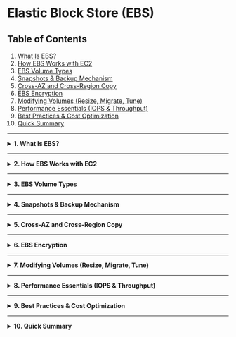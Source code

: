 # Elastic Block Store (EBS)

## Table of Contents
1. [What Is EBS?](#1-what-is-ebs)
2. [How EBS Works with EC2](#2-how-ebs-works-with-ec2)
3. [EBS Volume Types](#3-ebs-volume-types)
4. [Snapshots & Backup Mechanism](#4-snapshots--backup-mechanism)
5. [Cross-AZ and Cross-Region Copy](#5-cross-az-and-cross-region-copy)
6. [EBS Encryption](#6-ebs-encryption)
7. [Modifying Volumes (Resize, Migrate, Tune)](#7-modifying-volumes-resize-migrate-tune)
8. [Performance Essentials (IOPS & Throughput)](#8-performance-essentials-iops--throughput)
9. [Best Practices & Cost Optimization](#9-best-practices--cost-optimization)
10. [Quick Summary](#10-quick-summary)

---

<details>
<summary><strong>1. What Is EBS?</strong></summary>

**Elastic Block Store (EBS)** is a **persistent block storage** service designed for Amazon EC2 instances.  
Each EBS volume behaves like a **virtual hard drive** — you can format it, mount it, detach it, and re-attach it to other EC2 instances within the same Availability Zone (AZ).

Even if you stop or restart your instance, **the data remains intact**, making EBS a reliable storage layer for OS files, applications, and databases.

💡 **Analogy (minimal use):**  
Think of EBS as a **detachable SSD** for your EC2 instance — you can unplug it, carry it to another machine in the same data center (AZ), and plug it back in without losing your data.

**Key properties:**
- **Persistent**: Data survives instance stop/start.
- **Block-level**: You manage it like a raw disk.
- **Flexible**: You can increase size, change performance, or migrate without downtime.
- **AZ-scoped**: Must be in the same Availability Zone as the instance.

📸 **Reference:** [Amazon EBS Volumes](https://docs.aws.amazon.com/AWSEC2/latest/UserGuide/ebs-volumes.html)
</details>

---

<details>
<summary><strong>2. How EBS Works with EC2</strong></summary>

EBS volumes attach to EC2 instances over the **availability zone network**.  
When you launch an EC2 instance, it can have:
- **Root Volume:** Stores OS and boot files.
- **Additional Data Volumes:** For app data, logs, or databases.

**High-level flow:**

```

EBS Volume  <──attached──>  EC2 Instance
│
└── Snapshots stored in S3 (for backup & cloning)

```

- EBS is **replicated automatically within its AZ** to prevent data loss.
- You can attach **multiple EBS volumes** to one EC2, or attach a single EBS volume to multiple EC2s (only for io1/io2 Multi-Attach use cases).

💡 **Use Case Examples:**
- Root volume for Linux/Windows OS.
- Application data storage for web servers.
- Database storage (MySQL, PostgreSQL).
- Persistent log storage or caching layer.

<summary><strong>2.1  Special Case – EBS Multi-Attach (io1 / io2 Volumes)</strong></summary>

Normally, a single EBS volume can be **attached to only one EC2 instance at a time**.  
That keeps data consistent, just like plugging a physical SSD into one machine.

However, the **Provisioned IOPS SSD (io1 and io2)** volume types introduce a feature called **Multi-Attach**.  
It lets you connect the same volume to **up to 16 EC2 instances** *simultaneously* within the **same Availability Zone**.

💡 **Why this exists:**  
Some enterprise or clustered applications (for example, Oracle RAC or shared file systems) need multiple servers to read and write to the same shared disk.  
Multi-Attach gives them a common block-level layer while keeping latency extremely low.

⚙️ **How it behaves**
- Every attached EC2 gets a unique device name (e.g., `/dev/sdf`, `/dev/sdg` …).  
- All instances see the **same data blocks** in real time.  
- There’s **no built-in locking** — your application must manage concurrent writes safely (through a clustered file system or DB engine).  
- If ordinary servers try to write at the same time without coordination, data corruption can occur.

🧭 **Architect’s Note:**  
Use Multi-Attach only when your workload is explicitly designed for shared block access.  
For general cases, treat EBS as a **one-to-one disk** between an instance and its volume — simpler, faster, safer.

</details>

---

<details>
<summary><strong>3. EBS Volume Types</strong></summary>

| Volume Type | Medium | Description | Best For |
|--------------|---------|--------------|-----------|
| **gp3** | SSD | General-purpose SSD with configurable IOPS (up to 16,000) and throughput (up to 1,000 MB/s). | Most workloads – OS, applications, boot volumes |
| **io2/io1** | SSD | Provisioned IOPS SSD with consistent latency and Multi-Attach support. | High-performance databases |
| **st1** | HDD | Throughput-optimized HDD for large sequential workloads. | Big data, logs, streaming workloads |
| **sc1** | HDD | Cold HDD with lowest cost and lowest performance. | Archival and infrequently accessed data |

💡 **Tip:**  
Use **gp3** by default unless you have a clear reason to optimize for either IOPS (io2/io1) or cost (st1/sc1).

📘 **Durability:**  
EBS volumes provide **99.999% availability** within an AZ due to internal replication.
</details>

---

<details>
<summary><strong>4. Snapshots & Backup Mechanism</strong></summary>

A **snapshot** is a **point-in-time backup** of an EBS volume stored in Amazon S3.  
Although stored in S3, snapshots are managed transparently by EBS.

```

EBS Volume → Snapshot → New Volume

````

- **First snapshot** = full copy  
- **Subsequent snapshots** = incremental (only changed blocks)
- Snapshots can be **used to create new volumes**, **copied across regions**, or **automated via Lifecycle Manager**.

💡 **Analogy:**  
It’s like taking a **photo of your disk’s current state**.  
If anything breaks later, you can rebuild an exact copy using that snapshot.

📸 **Reference:** [EBS Snapshots](https://docs.aws.amazon.com/AWSEC2/latest/UserGuide/EBSSnapshots.html)
</details>

---

<details>
<summary><strong>5. Cross-AZ and Cross-Region Copy</strong></summary>

You can use snapshots to **clone volumes** across Availability Zones or Regions.

### Cross-AZ (within same region)
1. Create a snapshot of the source volume (e.g., `us-east-1a`).
2. Use that snapshot to create a new volume in another AZ (e.g., `us-east-1b`).
3. Attach it to an EC2 instance there.

### Cross-Region
1. Copy the snapshot to another region.
2. Create a volume from that copy.
3. Attach to EC2 in the destination region.

💡 **Analogy:**  
It’s like **replicating your disk** to a different branch office — same setup, new location.

📸 **Reference:** [Copy Snapshots](https://docs.aws.amazon.com/AWSEC2/latest/UserGuide/ebs-copy-snapshot.html)
</details>

---

<details>
<summary><strong>6. EBS Encryption</strong></summary>

EBS provides **encryption at rest and in transit** using **AWS KMS** (Key Management Service).  
You can use **AWS-managed keys (aws/ebs)** or **customer-managed CMKs**.

**Key points:**
- Encrypted data stays encrypted during I/O operations.
- Snapshots of encrypted volumes are also encrypted.
- New volumes created from encrypted snapshots remain encrypted.
- Enable **EBS encryption by default** in your account for consistency.

📘 **Command:**
```bash
aws ec2 enable-ebs-encryption-by-default
````

📸 **Reference:** [EBS Encryption](https://docs.aws.amazon.com/AWSEC2/latest/UserGuide/EBSEncryption.html)

</details>

---

<details>
<summary><strong>7. Modifying Volumes (Resize, Migrate, Tune)</strong></summary>

You can dynamically **resize** or **change** EBS volume attributes without detaching it.

**Options you can modify:**

* Size (GB)
* IOPS
* Throughput (for gp3)

**After resizing:**

* Extend partition and filesystem inside the OS (`growpart`, `xfs_growfs`).

**Migration approach:**

* Create snapshot → New volume (different type or region) → Attach → Sync data.

📘 **Example command:**

```bash
aws ec2 modify-volume --volume-id vol-1234567890abcdef --size 200 --iops 8000 --throughput 600
```

📸 **Reference:** [Modify EBS Volumes](https://docs.aws.amazon.com/AWSEC2/latest/UserGuide/ebs-modify-volume.html)

</details>

---

<details>
<summary><strong>8. Performance Essentials (IOPS & Throughput)</strong></summary>

**IOPS (Input/Output Operations Per Second)** → speed for small random reads/writes.
**Throughput (MB/s)** → speed for large sequential data transfers.

| Metric     | gp3 (max)  | io2 (max)             | st1/sc1              |
| ---------- | ---------- | --------------------- | -------------------- |
| IOPS       | 16,000     | 256,000 (provisioned) | Low                  |
| Throughput | 1,000 MB/s | 4,000 MB/s            | High sequential only |
| Latency    | ~5 ms      | <1 ms                 | High (HDD latency)   |

💡 **Tip:**
Monitor performance using **CloudWatch metrics** like `VolumeReadOps`, `VolumeWriteOps`, `VolumeThroughputPercentage`, etc.

</details>

---

<details>
<summary><strong>9. Best Practices & Cost Optimization</strong></summary>

✅ Use **gp3** for most workloads (better performance per $).
✅ Set **volume and snapshot tags** for cost tracking.
✅ Enable **EBS Lifecycle Manager** to automatically delete old snapshots.
✅ For large-scale systems, **align IOPS with EC2 bandwidth** to avoid bottlenecks.
✅ Use **RAID 0** (striping) for high I/O and **RAID 1** (mirroring) for durability if needed.
✅ Always **unmount before detaching** volumes to avoid data corruption.

</details>

---

<details>
<summary><strong>10. Quick Summary</strong></summary>

| Task                      | Command                                                                                                    | Description                        |
| ------------------------- | ---------------------------------------------------------------------------------------------------------- | ---------------------------------- |
| Create new gp3 volume     | `aws ec2 create-volume --size 50 --availability-zone us-east-1a --volume-type gp3`                         | Creates 50 GB volume               |
| Attach volume             | `aws ec2 attach-volume --volume-id <id> --instance-id <id> --device /dev/xvdf`                             | Mounts volume to instance          |
| Create snapshot           | `aws ec2 create-snapshot --volume-id <id> --description "backup"`                                          | Point-in-time backup               |
| Copy snapshot             | `aws ec2 copy-snapshot --source-region us-east-1 --source-snapshot-id <id> --destination-region us-west-2` | Cross-region copy                  |
| Modify volume             | `aws ec2 modify-volume --volume-id <id> --size 200`                                                        | Resize volume                      |
| List volumes              | `aws ec2 describe-volumes`                                                                                 | View all attached/detached volumes |
| Enable encryption default | `aws ec2 enable-ebs-encryption-by-default`                                                                 | Enforces KMS encryption            |

**Linux Filesystem Resize Example:**

```bash
lsblk                                # list block devices
sudo growpart /dev/xvdf 1            # extend partition
sudo xfs_growfs /                    # expand filesystem
```

**Output:**

```output
data blocks changed from 26214400 to 52428800
Filesystem successfully expanded
```

</details>